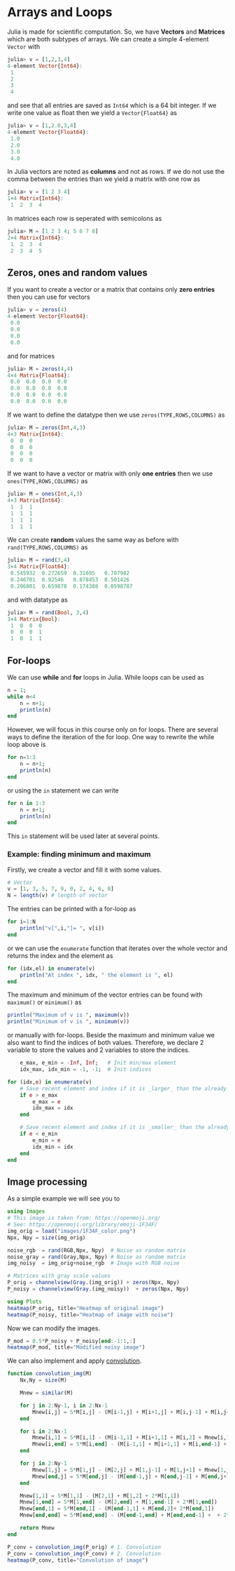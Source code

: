 # Arrays and Loops

Julia is made for scientific computation. So, we have **Vectors** and **Matrices** which are both subtypes of arrays. We can create a simple 4-element `Vector` with

```julia
julia> v = [1,2,3,4]
4-element Vector{Int64}:
 1
 2
 3
 4
```

and see that all entries are saved as `Int64` which is a 64 bit integer. If we write one value as float then we yield a `Vector{Float64}` as

```julia
julia> v = [1,2.0,3,4]
4-element Vector{Float64}:
 1.0
 2.0
 3.0
 4.0
```
In Julia vectors are noted as **columns** and not as rows. If we do not use the comma between the entries than we yield a matrix with one row as
```julia
julia> v = [1 2 3 4]
1×4 Matrix{Int64}:
 1  2  3  4
```
In matrices each row is seperated with semicolons as

```julia
julia> M = [1 2 3 4; 5 6 7 8]
2×4 Matrix{Int64}:
 1  2  3  4
 2  3  4  5
```

## Zeros, ones and random values

If you want to create a vector or a matrix that contains only **zero entries** then you can use for vectors
```julia
julia> v = zeros(4)
4-element Vector{Float64}:
 0.0
 0.0
 0.0
 0.0
```
and for matrices
```julia
julia> M = zeros(4,4)
4×4 Matrix{Float64}:
 0.0  0.0  0.0  0.0
 0.0  0.0  0.0  0.0
 0.0  0.0  0.0  0.0
 0.0  0.0  0.0  0.0
```

If we want to define the datatype then we use `zeros(TYPE,ROWS,COLUMNS)` as
```julia
julia> M = zeros(Int,4,3)
4×3 Matrix{Int64}:
 0  0  0
 0  0  0
 0  0  0
 0  0  0
```

If we want to have a vector or matrix with only **one entries** then we use `ones(TYPE,ROWS,COLUMNS)` as
```julia
julia> M = ones(Int,4,3)
4×3 Matrix{Int64}:
 1  1  1
 1  1  1
 1  1  1
 1  1  1
```

We can create **random** values the same way as before with `rand(TYPE,ROWS,COLUMNS)` as 

```julia
julia> M = rand(3,4)
3×4 Matrix{Float64}:
 0.545932  0.272659  0.31695   0.707982
 0.246701  0.92546   0.878453  0.501426
 0.206801  0.659878  0.174388  0.0598787
```
and with datatype as
```julia
julia> M = rand(Bool, 3,4)
3×4 Matrix{Bool}:
 1  0  0  0
 0  0  0  1
 1  0  1  1
```

## For-loops

We can use **while** and **for** loops in Julia. While loops can be used as
```julia
n = 1;
while n<4
    n = n+1;
    println(n)
end
```

However, we will focus in this course only on for loops. There are several ways to define the iteration of the for loop. One way to rewrite the while loop above is 
```julia
for n=1:3
    n = n+1;
    println(n)
end
```
or using the `in` statement we can write
```julia
for n in 1:3
    n = n+1;
    println(n)
end
```

This `in` statement will be used later at several points. 

### Example: finding minimum and maximum
Firstly, we create a vector and fill it with some values.

```julia
# Vector
v = [1, 3, 5, 7, 9, 0, 2, 4, 6, 8]
N = length(v) # length of vector
```

The entries can be printed with a for-loop as
```julia
for i=1:N
    println("v[",i,"]= ", v[i])
end
```

or we can use the `enumerate` function that iterates over the whole vector and returns the index and the element as
```julia
for (idx,el) in enumerate(v)
    println("At index ", idx, " the element is ", el)
end
```

The maximum and minimum of the vector entries can be found with `maximum()` or `minimum()` as
```julia
println("Maximum of v is ", maximum(v)) 
println("Minimum of v is ", minimum(v)) 
```
 or manually with for-loops. Beside the maximum and minimum value we also want to find the indices of both values. Therefore, we declare 2 variable to store the values and 2 variables to store the indices.

```julia
    e_max, e_min = -Inf, Inf;   # Init min/max element
    idx_max, idx_min = -1, -1;  # Init indices
``` 

```julia
for (idx,e) in enumerate(v)
    # Save recent element and index if it is _larger_ than the already stored one
    if e > e_max
        e_max = e
        idx_max = idx
    end

    # Save recent element and index if it is _smaller_ than the already stored one
    if e < e_min
        e_min = e
        idx_min = idx
    end
end
``` 

## Image processing
As a simple example we will see you to 

```julia
using Images
# This image is taken from: https://openmoji.org/ 
# See: https://openmoji.org/library/emoji-1F34F/
img_orig = load("images/1F34F_color.png")
Npx, Npy = size(img_orig)

noise_rgb  = rand(RGB,Npx, Npy)  # Noise as random matrix
noise_gray = rand(Gray,Npx, Npy) # Noise as random matrix
img_noisy  = img_orig+noise_rgb  # Image with RGB noise

# Matrices with gray scale values
P_orig = channelview(Gray.(img_orig)) + zeros(Npx, Npy)
P_noisy = channelview(Gray.(img_noisy))  + zeros(Npx, Npy)

using Plots
heatmap(P_orig, title="Heatmap of original image")
heatmap(P_noisy, title="Heatmap of image with noise")
```

Now we can modify the images.
```julia
P_mod = 0.5*P_noisy + P_noisy[end:-1:1,:]
heatmap(P_mod, title="Modified noisy image")
```

We can also implement and apply [convolution](https://en.wikipedia.org/wiki/Convolution#Discrete_convolution).

```julia
function convolution_img(M)
    Nx,Ny = size(M)

    Mnew = similar(M)

    for j in 2:Ny-1, i in 2:Nx-1
        Mnew[i,j] = 5*M[i,j] - (M[i-1,j] + M[i+1,j] + M[i,j-1] + M[i,j+1])
    end

    for i in 2:Nx-1
        Mnew[i,1] = 5*M[i,1] - (M[i-1,1] + M[i+1,1] + M[i,2] + Mnew[i,1])
        Mnew[i,end] = 5*M[i,end] - (M[i-1,1] + M[i+1,1] + M[i,end-1] +  Mnew[i,end])
    end

    for j in 2:Ny-1
        Mnew[1,j] = 5*M[1,j] - (M[2,j] + M[1,j-1] + M[1,j+1] + Mnew[1,j])
        Mnew[end,j] = 5*M[end,j] - (M[end-1,j] + M[end,j-1] + M[end,j+1] + Mnew[end,j])
    end

    Mnew[1,1] = 5*M[1,1] - (M[2,1] + M[1,2] + 2*M[1,1])
    Mnew[1,end] = 5*M[1,end] - (M[2,end] + M[1,end-1] + 2*M[1,end])
    Mnew[end,1] = 5*M[end,1] - (M[end-1,1] + M[end,2]+ 2*M[end,1])
    Mnew[end,end] = 5*M[end,end] - (M[end-1,end] + M[end,end-1] +  + 2*M[end,end])

    return Mnew
end

P_conv = convolution_img(P_orig) # 1. Convolution
P_conv = convolution_img(P_conv) # 2. Convolution
heatmap(P_conv, title="Convolution of image")
```